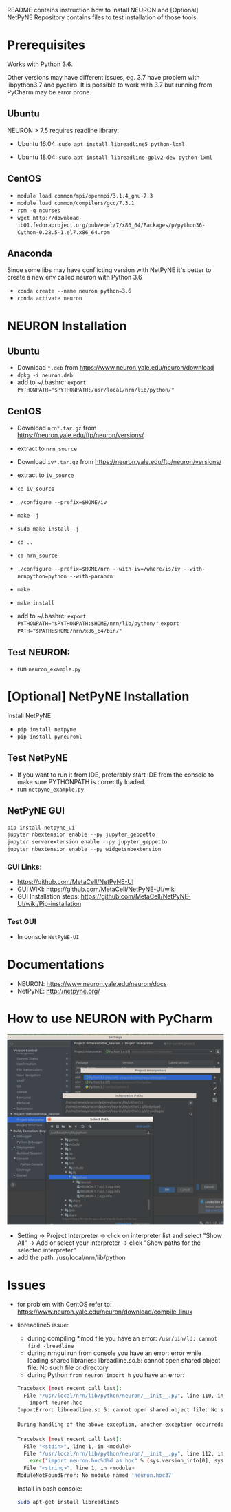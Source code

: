 README contains instruction how to install NEURON and [Optional] NetPyNE
Repository contains files to test installation of those tools.

# Prerequisites
Works with Python 3.6. 

Other versions may have different issues, eg. 3.7 have problem with libpython3.7 and pycairo. It is possible to work with 3.7 but running from PyCharm may be error prone.

## Ubuntu
NEURON > 7.5 requires readline library:

* Ubuntu 16.04:
  `sudo apt install libreadline5 python-lxml`

* Ubuntu 18.04:
  `sudo apt install libreadline-gplv2-dev python-lxml`

## CentOS

* `module load common/mpi/openmpi/3.1.4_gnu-7.3`
* `module load common/compilers/gcc/7.3.1`
* `rpm -q ncurses`
* `wget http://download-ib01.fedoraproject.org/pub/epel/7/x86_64/Packages/p/python36-Cython-0.28.5-1.el7.x86_64.rpm`


## Anaconda
Since some libs may have conflicting version with NetPyNE it's better to create a new env called neuron with Python 3.6

* `conda create --name neuron python=3.6`
* `conda activate neuron`

# NEURON Installation

## Ubuntu

* Download `*.deb` from https://www.neuron.yale.edu/neuron/download
* `dpkg -i neuron.deb`
* add to ~/.bashrc: 
`export PYTHONPATH="$PYTHONPATH:/usr/local/nrn/lib/python/"`

## CentOS

* Download `nrn*.tar.gz` from https://neuron.yale.edu/ftp/neuron/versions/
* extract to `nrn_source`
* Download `iv*.tar.gz` from https://neuron.yale.edu/ftp/neuron/versions/
* extract to `iv_source`
* `cd iv_source`
* `./configure --prefix=$HOME/iv`
* `make -j`
* `sudo make install -j`
* `cd ..`

* `cd nrn_source`
* `./configure --prefix=$HOME/nrn --with-iv=/where/is/iv --with-nrnpython=python --with-paranrn`
* `make`
* `make install`
* add to ~/.bashrc: 
`export PYTHONPATH="$PYTHONPATH:$HOME/nrn/lib/python/"`
`export PATH="$PATH:$HOME/nrn/x86_64/bin/"`

## Test NEURON:
  * run `neuron_example.py`

# [Optional] NetPyNE Installation
Install NetPyNE

* `pip install netpyne`
* `pip install pyneuroml`

## Test NetPyNE

* If you want to run it from IDE, preferably start IDE from the console to make sure PYTHONPATH is correctly loaded.
* run `netpyne_example.py`

## NetPyNE GUI

  ```python
  pip install netpyne_ui
  jupyter nbextension enable --py jupyter_geppetto
  jupyter serverextension enable --py jupyter_geppetto
  jupyter nbextension enable --py widgetsnbextension
  ```
### GUI Links:
* https://github.com/MetaCell/NetPyNE-UI
* GUI WIKI: https://github.com/MetaCell/NetPyNE-UI/wiki
* GUI Installation steps: https://github.com/MetaCell/NetPyNE-UI/wiki/Pip-installation

### Test GUI
* In console
  `NetPyNE-UI`

# Documentations

* NEURON: https://www.neuron.yale.edu/neuron/docs
* NetPyNE: http://netpyne.org/


# How to use NEURON with PyCharm

![PyCharm](add_path_to_pycharm.png)

* Setting -> Project Interpreter -> click on interpreter list and select "Show All" -> Add or select your interpreter -> click "Show paths for the selected interpreter"
* add the path: /usr/local/nrn/lib/python

# Issues
* for problem with CentOS refer to: https://www.neuron.yale.edu/neuron/download/compile_linux

* libreadline5 issue:
  * during compiling *.mod file you have an error: `/usr/bin/ld: cannot find -lreadline`
  * during nrngui run from console you have an error: error while loading shared libraries: libreadline.so.5: cannot open shared object file: No such file or directory
  * during Python `from neuron import h` you have an error:
  ```bash
  Traceback (most recent call last):
    File "/usr/local/nrn/lib/python/neuron/__init__.py", line 110, in <module>
      import neuron.hoc
  ImportError: libreadline.so.5: cannot open shared object file: No such file or directory

  During handling of the above exception, another exception occurred:

  Traceback (most recent call last):
    File "<stdin>", line 1, in <module>
    File "/usr/local/nrn/lib/python/neuron/__init__.py", line 112, in <module>
      exec("import neuron.hoc%d%d as hoc" % (sys.version_info[0], sys.version_info[1]))
    File "<string>", line 1, in <module>
  ModuleNotFoundError: No module named 'neuron.hoc37'
  ```
  
  Install in bash console:
  ```bash
  sudo apt-get install libreadline5
  ```
